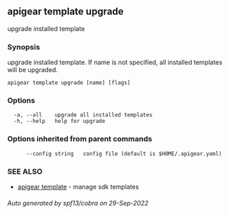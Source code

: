 ## apigear template upgrade

upgrade installed template

### Synopsis

upgrade installed template. If name is not specified, all installed templates will be upgraded.

```
apigear template upgrade [name] [flags]
```

### Options

```
  -a, --all    upgrade all installed templates
  -h, --help   help for upgrade
```

### Options inherited from parent commands

```
      --config string   config file (default is $HOME/.apigear.yaml)
```

### SEE ALSO

* [apigear template](apigear_template.md)	 - manage sdk templates

###### Auto generated by spf13/cobra on 29-Sep-2022
